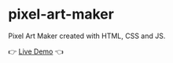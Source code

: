 # pixel-art-maker

Pixel Art Maker created with HTML, CSS and JS.

👉 [Live Demo](https://irfansubasi.github.io/pixel-art-maker/ "Pixel Art Maker") 👈